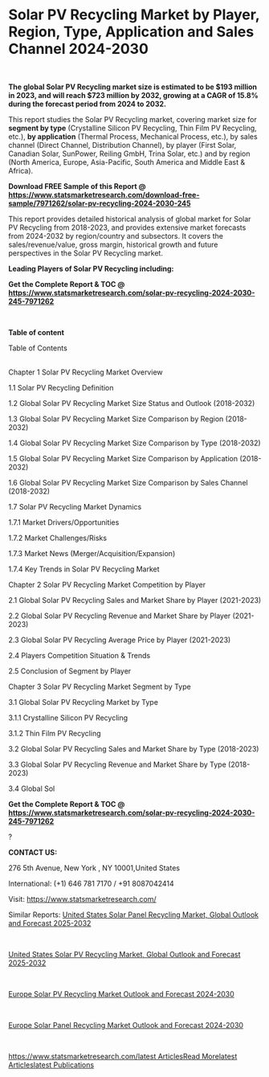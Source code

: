 <h1>Solar PV Recycling Market by Player, Region, Type, Application and Sales Channel 2024-2030</h1><br/><p><strong>The global Solar PV Recycling market size is estimated to be $193 million in 2023, and will reach $723 million by 2032, growing at a <strong>CAGR</strong> of 15.8% during the forecast period from 2024 to 2032.</strong></p>
 
 
 
 <p>This report studies the Solar PV Recycling market, covering market size for <strong>segment by type</strong> (Crystalline Silicon PV Recycling, Thin Film PV Recycling, etc.), <strong>by application</strong> (Thermal Process, Mechanical Process, etc.), by sales channel (Direct Channel, Distribution Channel), by player (First Solar, Canadian Solar, SunPower, Reiling GmbH, Trina Solar, etc.) and by region (North America, Europe, Asia-Pacific, South America and Middle East & Africa).</p>
 
 
 
 <p><strong>Download FREE Sample of this Report @ <a href="https://www.statsmarketresearch.com/download-free-sample/7971262/solar-pv-recycling-2024-2030-245">https://www.statsmarketresearch.com/download-free-sample/7971262/solar-pv-recycling-2024-2030-245</a></strong></p>
 
 
 
 <p>This report provides detailed historical analysis of global market for Solar PV Recycling from 2018-2023, and provides extensive market forecasts from 2024-2032 by region/country and subsectors. It covers the sales/revenue/value, gross margin, historical growth and future perspectives in the Solar PV Recycling market.</p>
 
 
 
 <p><strong>Leading Players of Solar PV Recycling including:</strong></p>
 
 
 
 <div><b>Get the Complete Report & TOC @ <a href="https://www.statsmarketresearch.com/solar-pv-recycling-2024-2030-245-7971262">https://www.statsmarketresearch.com/solar-pv-recycling-2024-2030-245-7971262</a></b></div>
 
 
 
 <p><br />
 
 <b>Table of content</b></p>
 
 
 
 <p>Table of Contents<br />
 
 <br />
 
 Chapter 1 Solar PV Recycling Market Overview<br />
 
 1.1 Solar PV Recycling Definition<br />
 
 1.2 Global Solar PV Recycling Market Size Status and Outlook (2018-2032)<br />
 
 1.3 Global Solar PV Recycling Market Size Comparison by Region (2018-2032)<br />
 
 1.4 Global Solar PV Recycling Market Size Comparison by Type (2018-2032)<br />
 
 1.5 Global Solar PV Recycling Market Size Comparison by Application (2018-2032)<br />
 
 1.6 Global Solar PV Recycling Market Size Comparison by Sales Channel (2018-2032)<br />
 
 1.7 Solar PV Recycling Market Dynamics<br />
 
 1.7.1 Market Drivers/Opportunities<br />
 
 1.7.2 Market Challenges/Risks<br />
 
 1.7.3 Market News (Merger/Acquisition/Expansion)<br />
 
 1.7.4 Key Trends in Solar PV Recycling Market<br />
 
 Chapter 2 Solar PV Recycling Market Competition by Player<br />
 
 2.1 Global Solar PV Recycling Sales and Market Share by Player (2021-2023)<br />
 
 2.2 Global Solar PV Recycling Revenue and Market Share by Player (2021-2023)<br />
 
 2.3 Global Solar PV Recycling Average Price by Player (2021-2023)<br />
 
 2.4 Players Competition Situation & Trends<br />
 
 2.5 Conclusion of Segment by Player<br />
 
 Chapter 3 Solar PV Recycling Market Segment by Type<br />
 
 3.1 Global Solar PV Recycling Market by Type<br />
 
 3.1.1 Crystalline Silicon PV Recycling<br />
 
 3.1.2 Thin Film PV Recycling<br />
 
 3.2 Global Solar PV Recycling Sales and Market Share by Type (2018-2023)<br />
 
 3.3 Global Solar PV Recycling Revenue and Market Share by Type (2018-2023)<br />
 
 3.4 Global Sol</p>
 
 
 
 <div><b>Get the Complete Report & TOC @ <a href="https://www.statsmarketresearch.com/solar-pv-recycling-2024-2030-245-7971262">https://www.statsmarketresearch.com/solar-pv-recycling-2024-2030-245-7971262</a></b></div>
 
 
 
 <p>? </p>
 
 
 
 <p><b>CONTACT US:</b><br />
 
 276 5th Avenue, New York , NY 10001,United States<br />
 
 International: (+1) 646 781 7170 / +91 8087042414<br />
 
 Visit: <a href="https://www.statsmarketresearch.com/">https://www.statsmarketresearch.com/</a><br />
 
 Similar Reports: <a href="https://www.statsmarketresearch.com/solar-pv-recycling-2024-2030-245-7971262">United States Solar Panel Recycling Market, Global Outlook and Forecast 2025-2032</a><br />
 
 <br />
 
 <a href="https://www.statsmarketresearch.com/solar-pv-recycling-2024-2030-245-7971262">United States Solar PV Recycling Market, Global Outlook and Forecast 2025-2032</a><br />
 
 <br />
 
 <a href="https://www.statsmarketresearch.com/solar-pv-recycling-2024-2030-245-7971262">Europe Solar PV Recycling Market Outlook and Forecast 2024-2030</a><br />
 
 <br />
 
 <a href="https://www.statsmarketresearch.com/solar-pv-recycling-2024-2030-245-7971262">Europe Solar Panel Recycling Market Outlook and Forecast 2024-2030</a><br />
 
 <br />
 
 <a href="https://gyeongbokgung.com">https://www.statsmarketresearch.com/</a><a href="https://hallyeomaritime.com">latest Articles</a><a href="https://jingwansa.com">Read More</a><a href="https://nguoiviet.jp/">latest Articles</a><a href="https://www.intelmarketresearch.com/">latest Publications</a></p>
